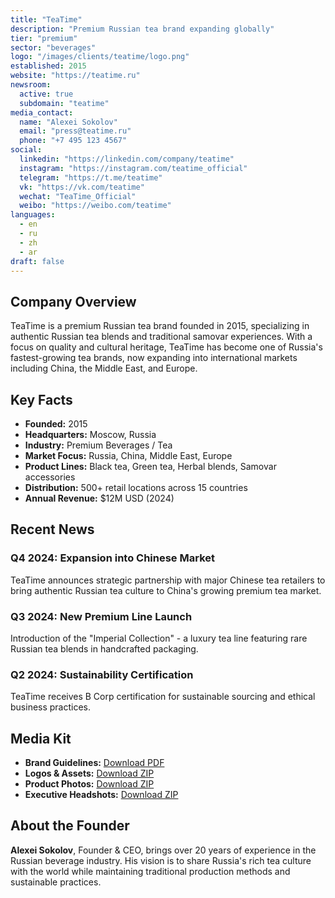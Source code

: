 ```yaml
---
title: "TeaTime"
description: "Premium Russian tea brand expanding globally"
tier: "premium"
sector: "beverages"
logo: "/images/clients/teatime/logo.png"
established: 2015
website: "https://teatime.ru"
newsroom:
  active: true
  subdomain: "teatime"
media_contact:
  name: "Alexei Sokolov"
  email: "press@teatime.ru"
  phone: "+7 495 123 4567"
social:
  linkedin: "https://linkedin.com/company/teatime"
  instagram: "https://instagram.com/teatime_official"
  telegram: "https://t.me/teatime"
  vk: "https://vk.com/teatime"
  wechat: "TeaTime_Official"
  weibo: "https://weibo.com/teatime"
languages:
  - en
  - ru
  - zh
  - ar
draft: false
---
```


## Company Overview

TeaTime is a premium Russian tea brand founded in 2015, specializing in authentic Russian tea blends and traditional samovar experiences. With a focus on quality and cultural heritage, TeaTime has become one of Russia's fastest-growing tea brands, now expanding into international markets including China, the Middle East, and Europe.

## Key Facts

- **Founded:** 2015
- **Headquarters:** Moscow, Russia
- **Industry:** Premium Beverages / Tea
- **Market Focus:** Russia, China, Middle East, Europe
- **Product Lines:** Black tea, Green tea, Herbal blends, Samovar accessories
- **Distribution:** 500+ retail locations across 15 countries
- **Annual Revenue:** $12M USD (2024)

## Recent News

### Q4 2024: Expansion into Chinese Market
TeaTime announces strategic partnership with major Chinese tea retailers to bring authentic Russian tea culture to China's growing premium tea market.

### Q3 2024: New Premium Line Launch
Introduction of the "Imperial Collection" - a luxury tea line featuring rare Russian tea blends in handcrafted packaging.

### Q2 2024: Sustainability Certification
TeaTime receives B Corp certification for sustainable sourcing and ethical business practices.

## Media Kit

- **Brand Guidelines:** [Download PDF](#)
- **Logos & Assets:** [Download ZIP](#)
- **Product Photos:** [Download ZIP](#)
- **Executive Headshots:** [Download ZIP](#)

## About the Founder

**Alexei Sokolov**, Founder & CEO, brings over 20 years of experience in the Russian beverage industry. His vision is to share Russia's rich tea culture with the world while maintaining traditional production methods and sustainable practices.
